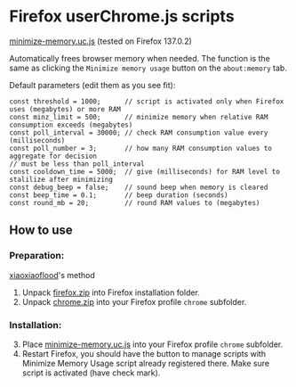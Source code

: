 # Firefox userChrome.js scripts

[minimize-memory.uc.js](https://github.com/update692/firefox/raw/master/minimize-memory.uc.js) (tested on Firefox 137.0.2)

Automatically frees browser memory when needed. The function is the same as clicking the `Minimize memory usage` button on the `about:memory` tab.

Default parameters (edit them as you see fit):
```
const threshold = 1000;      // script is activated only when Firefox uses (megabytes) or more RAM
const minz_limit = 500;      // minimize memory when relative RAM consumption exceeds (megabytes)
const poll_interval = 30000; // check RAM consumption value every (milliseconds)
const poll_number = 3;       // how many RAM consumption values to aggregate for decision
// must be less than poll_interval
const cooldown_time = 5000;  // give (milliseconds) for RAM level to stalilize after minimizing
const debug_beep = false;    // sound beep when memory is cleared
const beep_time = 0.1;       // beep duration (seconds)
const round_mb = 20;         // round RAM values to (megabytes)
```

## How to use

### Preparation:

[xiaoxiaoflood](https://github.com/xiaoxiaoflood/firefox-scripts)'s method
1. Unpack [firefox.zip](https://github.com/update692/firefox/raw/master/firefox.zip) into Firefox installation folder.
2. Unpack [chrome.zip](https://github.com/update692/firefox/raw/master/chrome.zip) into your Firefox profile `chrome` subfolder.

### Installation:

3. Place [minimize-memory.uc.js](https://github.com/update692/firefox/raw/master/minimize-memory.uc.js) into your Firefox profile `chrome` subfolder.
4. Restart Firefox, you should have the button to manage scripts with Minimize Memory Usage script already registered there. Make sure script is activated (have check mark).
